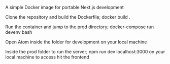 A simple Docker image for portable Next.js development

Clone the repository and build the Dockerfile;
docker build .

Run the container and jump to the prod directory;
docker-compose run devenv bash

Open Atom inside the folder for development on your local machine

Inside the prod folder to run the server;
npm run dev
localhost:3000 on your local machine to access hit the frontend
